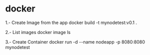 # docker
1.- Create Image from the app
docker build -t mynodetest:v0.1 .

2.- List images
docker image ls

3.- Create Container
docker run -d --name nodeapp -p 8080:8080 mynodetest
